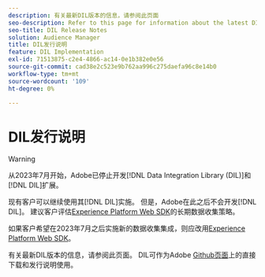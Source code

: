 ```yaml
---
description: 有关最新DIL版本的信息，请参阅此页面
seo-description: Refer to this page for information about the latest DIL releases
seo-title: DIL Release Notes
solution: Audience Manager
title: DIL发行说明
feature: DIL Implementation
exl-id: 71513875-c2e4-4866-ac14-0e1b382e0e56
source-git-commit: cad38e2c523e9b762aa996c275daefa96c8e14b0
workflow-type: tm+mt
source-wordcount: '109'
ht-degree: 0%

---
```


# DIL发行说明

>[!WARNING]
>
>从2023年7月开始，Adobe已停止开发[!DNL Data Integration Library (DIL)]和[!DNL DIL]扩展。
>
>现有客户可以继续使用其[!DNL DIL]实施。 但是，Adobe在此之后不会开发[!DNL DIL]。 建议客户评估[Experience Platform Web SDK](https://experienceleague.adobe.com/docs/experience-platform/edge/home.html?lang=en)的长期数据收集策略。
>
>如果客户希望在2023年7月之后实施新的数据收集集成，则应改用[Experience Platform Web SDK](https://experienceleague.adobe.com/docs/experience-platform/edge/home.html?lang=en)。

有关最新DIL版本的信息，请参阅此页面。 DIL可作为Adobe [Github页面](https://github.com/Adobe-Marketing-Cloud/dil/releases)上的直接下载和发行说明使用。
